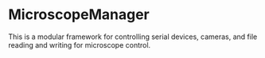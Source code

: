# MicroscopeManager

This is a modular framework for controlling serial devices, cameras, and file reading and writing for microscope control.
